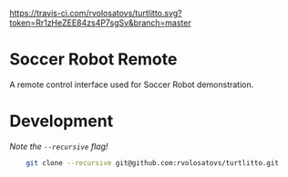 https://travis-ci.com/rvolosatovs/turtlitto.svg?token=Rr1zHeZEE84zs4P7sgSv&branch=master

# Soccer Robot Remote
A remote control interface used for Soccer Robot demonstration.

# Development
_Note the `--recursive` flag!_
```sh
    git clone --recursive git@github.com:rvolosatovs/turtlitto.git
```
